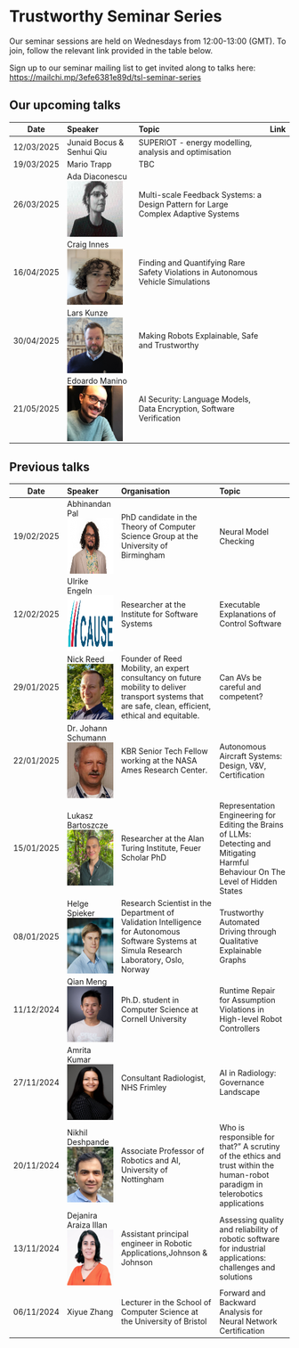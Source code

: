 # Trustworthy Seminar Series

Our seminar sessions are held on Wednesdays from 12:00-13:00 (GMT). To join, follow the relevant link provided in the table below. 

Sign up to our seminar mailing list to get invited along to talks here: https://mailchi.mp/3efe6381e89d/tsl-seminar-series

## Our upcoming talks 

Date            | Speaker      | Topic | Link   |
| ------------- |:-------------| :-----| :----- |
| 12/03/2025      | Junaid Bocus & Senhui Qiu | SUPERIOT - energy modelling, analysis and optimisation |
| 19/03/2025      | Mario Trapp | TBC |
| 26/03/2025      | Ada Diaconescu <a href="url"><img src="https://github.com/medusa606/TrustworthySeminarSeries/blob/main/images/AdaDiaconescu-bw.jpeg" align="left" height="100" width="100" ></a> | Multi-scale Feedback Systems: a Design Pattern for Large Complex Adaptive Systems |
| 16/04/2025      | Craig Innes <br /><a href="url"><img src="https://github.com/medusa606/TrustworthySeminarSeries/blob/main/images/craig-innes.jpg" align="left" height="100" width="100" ></a>  | Finding and Quantifying Rare Safety Violations in Autonomous Vehicle Simulations |
| 30/04/2025      | Lars Kunze <br /><a href="url"><img src="https://github.com/medusa606/TrustworthySeminarSeries/blob/main/images/LarsKunze_ORI_square.jpg" align="left" height="100" width="100" ></a>  | Making Robots Explainable, Safe and Trustworthy |
| 21/05/2025      | Edoardo Manino <a href="url"><img src="https://github.com/medusa606/TrustworthySeminarSeries/blob/main/images/edoardo_manino.jpg" align="left" height="100" width="100" ></a> | AI Security: Language Models, Data Encryption, Software Verification |


## Previous talks

Date            | Speaker      | Organisation | Topic |
| ------------- |:-------------| :-----| :-----| 
| 19/02/2025 | Abhinandan Pal <a href="url"><img src="https://github.com/medusa606/TrustworthySeminarSeries/blob/main/images/Abhinandan%20Pal.jpg" align="left" height="100" width="100" ></a>  | PhD candidate in the Theory of Computer Science Group at the University of Birmingham   | Neural Model Checking |
| 12/02/2025 | Ulrike Engeln <a href="url"><img src="https://github.com/medusa606/TrustworthySeminarSeries/blob/main/images/Ulrike%20Engeln_Logo_CAUSE.png" align="left" height="100" width="100" ></a>| Researcher at the Institute for Software Systems  |   Executable Explanations of Control Software |
|29/01/2025| Nick Reed  <a href="url"><img src="https://github.com/medusa606/TrustworthySeminarSeries/blob/main/images/Nick_Reed.jpg" align="left" height="100" width="100" ></a> | Founder of Reed Mobility, an expert consultancy on future mobility to deliver transport systems that are safe, clean, efficient, ethical and equitable. |  Can AVs be careful and competent? |
|22/01/2025| Dr. Johann Schumann <a href="url"><img src="https://github.com/medusa606/TrustworthySeminarSeries/blob/main/images/Johann%20Schumann%2022%20Jan%202025.jpg" align="left" height="100" width="100" ></a>| KBR Senior Tech Fellow working at the NASA Ames Research Center.  | Autonomous Aircraft Systems: Design, V&V, Certification |
|15/01/2025| Lukasz Bartoszcze <a href="url"><img src="https://github.com/medusa606/TrustworthySeminarSeries/blob/main/images/Lukasz.png" align="left" height="100" ></a>| Researcher at the Alan Turing Institute, Feuer Scholar PhD | Representation Engineering for Editing the Brains of LLMs: Detecting and Mitigating Harmful Behaviour On The Level of Hidden States  |
|08/01/2025| Helge Spieker <a href="url"><img src="https://github.com/medusa606/TrustworthySeminarSeries/blob/main/images/helge.jpeg" align="left" height="100" ></a>| Research Scientist in the Department of Validation Intelligence for Autonomous Software Systems at Simula Research Laboratory, Oslo, Norway | Trustworthy Automated Driving through Qualitative Explainable Graphs |
|11/12/2024| Qian Meng <a href="url"><img src="https://github.com/medusa606/TrustworthySeminarSeries/blob/main/images/Qian%20Meng.jpg" align="left" height="100" width="100"  ></a>| Ph.D. student in Computer Science at Cornell University | Runtime Repair for Assumption Violations in High-level Robot Controllers|
|27/11/2024| Amrita Kumar <a href="url"><img src="https://github.com/medusa606/TrustworthySeminarSeries/blob/main/images/Amrita%20Kumar.jpg" align="left" height="100" width="100"  ></a>| Consultant Radiologist, NHS Frimley  | AI in Radiology: Governance Landscape|
|20/11/2024| Nikhil Deshpande <a href="url"><img src="https://github.com/medusa606/TrustworthySeminarSeries/blob/main/images/Nikhil%20Deshpande%2020%20Nov%202024.jpeg" align="left" height="100" width="100"  ></a> | Associate Professor of Robotics and AI, University of Nottingham | Who is responsible for that?” A scrutiny of the ethics and trust within the human-robot paradigm in telerobotics applications|
|13/11/2024| Dejanira Araiza Illan <a href="url"><img src="https://github.com/medusa606/TrustworthySeminarSeries/blob/main/images/Dr.%20Dejanira%20Araiza-Illan%20TSL%202.jpg" align="left" height="100" width="100"  ></a>| Assistant principal engineer in Robotic Applications,Johnson & Johnson   | Assessing quality and reliability of robotic software for industrial applications: challenges and solutions|
|06/11/2024| Xiyue Zhang  | Lecturer in the School of Computer Science at the University of Bristol| Forward and Backward Analysis for Neural Network Certification|
